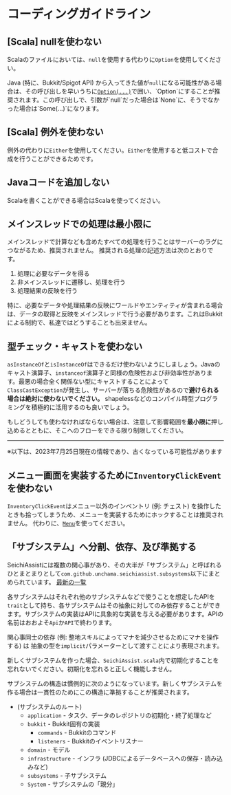 # コーディングガイドライン

## \[Scala\] nullを使わない
Scalaのファイルにおいては、`null`を使用する代わりに`Option`を使用してください。

Java (特に、Bukkit/Spigot API) から入ってきた値が`null`になる可能性がある場合は、その呼び出しを早いうちに[`Option(...)`](https://www.scala-lang.org/api/2.13.12/scala/Option$.html#apply[A](x:A):Option[A])で囲い、`Option`にすることが推奨されます。この呼び出しで、引数が`null`だった場合は`None`に、そうでなかった場合は`Some(...)`になります。

## \[Scala\] 例外を使わない
例外の代わりに`Either`を使用してください。`Either`を使用すると低コストで合成を行うことができるためです。

## Javaコードを追加しない
Scalaを書くことができる場合はScalaを使ってください。

## メインスレッドでの処理は最小限に
メインスレッドで計算なども含めたすべての処理を行うことはサーバーのラグにつながるため、推奨されません。
推奨される処理の記述方法は次のとおりです。

1. 処理に必要なデータを得る
2. 非メインスレッドに遷移し、処理を行う
3. 処理結果の反映を行う

特に、必要なデータや処理結果の反映にワールドやエンティティが含まれる場合は、データの取得と反映をメインスレッドで行う必要があります。これはBukkitによる制約で、私達ではどうすることも出来ません。

## 型チェック・キャストを使わない
`asInstanceOf`と`isInstanceOf`はできるだけ使わないようにしましょう。Javaのキャスト演算子、`instanceof`演算子と同様の危険性および非効率性があります。最悪の場合全く関係ない型にキャストすることによって`ClassCastException`が発生し、サーバーが落ちる危険性があるので**避けられる場合は絶対に使わないでください。** shapelessなどのコンパイル時型プログラミングを積極的に活用するのも良いでしょう。

もしどうしても使わなければならない場合は、注意して影響範囲を**最小限に**押し込めるとともに、そこへのフローをできる限り制限してください。

----
※以下は、2023年7月25日現在の情報であり、古くなっている可能性があります

## メニュー画面を実装するために`InventoryClickEvent`を使わない
`InventoryClickEvent`はメニュー以外のインベントリ (例: チェスト) を操作したときも拾ってしまうため、メニューを実装するためにホックすることは推奨されません。
代わりに、[`Menu`](https://github.com/GiganticMinecraft/SeichiAssist/blob/41e63c0493621ff8afa32bce902d34a62ae466d2/src/main/scala/com/github/unchama/menuinventory/Menu.scala)を使ってください。

## 「サブシステム」へ分割、依存、及び準拠する
SeichiAssistには複数の関心事があり、その大半が「サブシステム」と呼ばれるひとまとまりとして`com.github.unchama.seichiassist.subsystems`以下にまとめられています。
[最新の一覧](https://github.com/GiganticMinecraft/SeichiAssist/tree/develop/src/main/scala/com/github/unchama/seichiassist/subsystems)

各サブシステムはそれぞれ他のサブシステムなどで使うことを想定したAPIを`trait`として持ち、各サブシステムはその抽象に対してのみ依存することができます。サブシステムの実装はAPIに具象的な実装を与える必要があります。APIの名前はおおよそ`Api`か`API`で終わります。

関心事同士の依存 (例: 整地スキルによってマナを減少させるためにマナを操作する) は 抽象の型を`implicit`パラメーターとして渡すことにより表現されます。

新しくサブシステムを作った場合、`SeichiAssist.scala`内で初期化することを忘れないでください。初期化を忘れると正しく機能しません。

サブシステムの構造は慣例的に次のようになっています。新しくサブシステムを作る場合は一貫性のためにこの構造に準拠することが推奨されます。

* (サブシステムのルート)
  * `application` - タスク、データのレポジトリの初期化・終了処理など
  * `bukkit` - Bukkit固有の実装
    * `commands` - Bukkitのコマンド
    * `listeners` - Bukkitのイベントリスナー
  * `domain` - モデル
  * `infrastructure` - インフラ (JDBCによるデータベースへの保存・読み込みなど)
  * `subsystems` - 子サブシステム
  * `System` - サブシステムの「親分」
